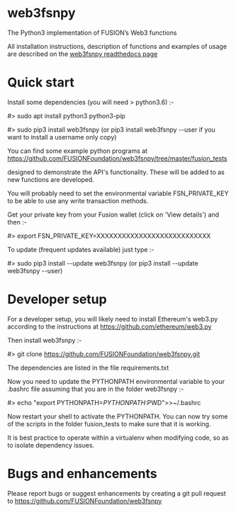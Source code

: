 # web3fsnpy

The Python3 implementation of FUSION’s Web3 functions

All installation instructions, description of functions and examples of usage are described on the [web3fsnpy readthedocs page](https://web3fsnpy.readthedocs.io/en/latest/index.html)

# Quick start

Install some dependencies (you will need > python3.6) :-

#> sudo apt install python3 python3-pip

#> sudo pip3 install web3fsnpy  (or pip3 install web3fsnpy --user if you want to install a username only copy)

You can find some example python programs at https://github.com/FUSIONFoundation/web3fsnpy/tree/master/fusion_tests 

designed to demonstrate the API's functionality. These will be added to as new functions are developed.

You will probably need to set the environmental variable FSN_PRIVATE_KEY to be able to use any write transaction methods. 

Get your private key from your Fusion wallet (click on 'View details') and then :-

#> export FSN_PRIVATE_KEY=XXXXXXXXXXXXXXXXXXXXXXXXXXX

To update (frequent updates available) just type :-

#> sudo pip3 install --update web3fsnpy  (or pip3 install --update web3fsnpy --user)



# Developer setup

For a developer setup, you will likely need to install Ethereum's web3.py according to the instructions at https://github.com/ethereum/web3.py

Then install web3fsnpy :-

#> git clone https://github.com/FUSIONFoundation/web3fsnpy.git

The dependencies are listed in the file requirements.txt


Now you need to update the PYTHONPATH environmental variable to your .bashrc file assuming that you are in the folder web3fsnpy :-

#> echo "export PYTHONPATH=$PYTHONPATH:$PWD">>~/.bashrc

Now restart your shell to activate the PYTHONPATH. You can now try some of the scripts in the folder fusion_tests to make sure that it is working.

It is best practice to operate within a virtualenv when modifying code, so as to isolate dependency issues.


# Bugs and enhancements

Please report bugs or suggest enhancements by creating a git pull request to https://github.com/FUSIONFoundation/web3fsnpy



 






